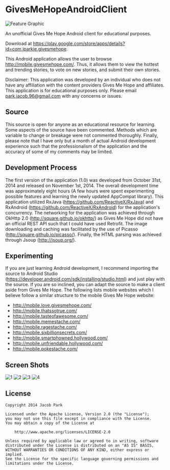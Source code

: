 GivesMeHopeAndroidClient
========================

![Feature Graphic](https://cloud.githubusercontent.com/assets/9499097/4872524/1f5e740a-61e9-11e4-9165-8f48289c6a80.jpg)

An unofficial Gives Me Hope Android client for educational purposes.

Download at https://play.google.com/store/apps/details?id=com.jparkie.givesmehope.

This Android application allows the user to browse http://mobile.givesmehope.com/. Thus, it allows them to view the hottest and trending stories, to vote on new stories, and submit their own stories.

Disclaimer: This application was developed by an individual who does not have any affiliation with the content providers Gives Me Hope and affiliates. This application is for educational purposes only. Please email park.jacob.96@gmail.com with any concerns or issues.

## Source

This source is open for anyone as an educational resource for learning. Some aspects of the source have been commented. Methods which are variable to change or breakage were not commented thoroughly. Finally, please note that I have only but a month of actual Android development experience such that the professionalism of the application and the accuracy of some of my comments may be limited.

## Development Process

The first version of the application (1.0) was developed from October 31st, 2014 and released on November 1st, 2014. The overall development time was approximately eight hours (A few hours were spent experimenting possible features and learning the newly updated AppCompat library). This application utilized RxJava (https://github.com/ReactiveX/RxJava) and RxAndroid (https://github.com/ReactiveX/RxAndroid) for the application's concurrency. The networking for the application was achieved through OkHttp 2.0 (http://square.github.io/okhttp/) as Gives Me Hope did not have an official REST API such that I could have used Retrofit. The image downloading and caching was facilitated by the use of Picasso (http://square.github.io/picasso/). Finally, the HTML parsing was achieved through Jsoup (http://jsoup.org/).

## Experimenting

If you are just learning Android development, I recommend importing the source to Android Studio (https://developer.android.com/sdk/installing/studio.html) and just play with the source. If you are so inclined, you can adapt the source to make a client aside from Gives Me Hope. The following lists mobile websites which I believe follow a similar structure to the mobile Gives Me Hope website:
- http://mobile.love.givesmehope.com/
- http://mobile.thatssotrue.com/
- http://mobile.tasteofawesome.com/
- http://mobile.memestache.com/
- http://mobile.ragestache.com/
- http://mobile.sixbillionsecrets.com/
- http://mobile.smartphowned.hollywood.com/
- http://mobile.unfriendable.hollywood.com/
- http://mobile.pokestache.com/

## Screen Shots
![1](https://cloud.githubusercontent.com/assets/9499097/4872520/132ad250-61e9-11e4-8137-940962de82e3.png)
![2](https://cloud.githubusercontent.com/assets/9499097/4872519/132629b2-61e9-11e4-871f-ec6849b97189.png)
![3](https://cloud.githubusercontent.com/assets/9499097/4872521/132cf5da-61e9-11e4-968d-8a8d118a0443.png)
![4](https://cloud.githubusercontent.com/assets/9499097/4872522/1335a3d8-61e9-11e4-9b30-d607c9797e7b.png)

## License

    Copyright 2014 Jacob Park
    
    Licensed under the Apache License, Version 2.0 (the "License");
    you may not use this file except in compliance with the License.
    You may obtain a copy of the License at
    
        http://www.apache.org/licenses/LICENSE-2.0
    
    Unless required by applicable law or agreed to in writing, software
    distributed under the License is distributed on an "AS IS" BASIS,
    WITHOUT WARRANTIES OR CONDITIONS OF ANY KIND, either express or implied.
    See the License for the specific language governing permissions and
    limitations under the License.
